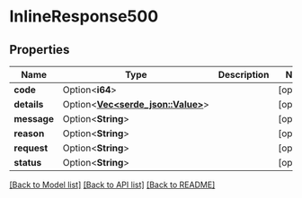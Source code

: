 # InlineResponse500

## Properties

Name | Type | Description | Notes
------------ | ------------- | ------------- | -------------
**code** | Option<**i64**> |  | [optional]
**details** | Option<[**Vec<serde_json::Value>**](serde_json::Value.md)> |  | [optional]
**message** | Option<**String**> |  | [optional]
**reason** | Option<**String**> |  | [optional]
**request** | Option<**String**> |  | [optional]
**status** | Option<**String**> |  | [optional]

[[Back to Model list]](../README.md#documentation-for-models) [[Back to API list]](../README.md#documentation-for-api-endpoints) [[Back to README]](../README.md)


